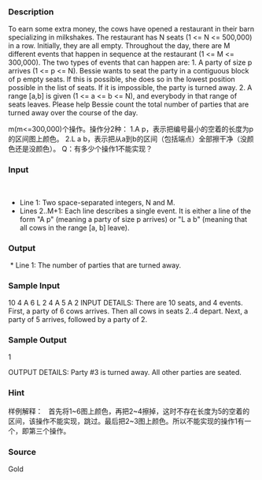 
### Description
To earn some extra money, the cows have opened a restaurant in their barn specializing in milkshakes. The restaurant has N seats (1 <= N <= 500,000) in a row. Initially, they are all empty. Throughout the day, there are M different events that happen in sequence at the restaurant (1 <= M <= 300,000). The two types of events that can happen are: 1. A party of size p arrives (1 <= p <= N). Bessie wants to seat the party in a contiguous block of p empty seats. If this is possible, she does so in the lowest position possible in the list of seats. If it is impossible, the party is turned away. 2. A range [a,b] is given (1 <= a <= b <= N), and everybody in that range of seats leaves. Please help Bessie count the total number of parties that are turned away over the course of the day. 

m(m<=300,000)个操作。操作分2种：
1.A p，表示把编号最小的空着的长度为p的区间图上颜色。
2.L a b，表示把从a到b的区间（包括端点）全部擦干净（没颜色还是没颜色）。
Q：有多少个操作1不能实现？
 
### Input
 
* Line 1: Two space-separated integers, N and M. 
* Lines 2..M+1: Each line describes a single event. It is either a line of the form "A p" (meaning a party of size p arrives) or "L a b" (meaning that all cows in the range [a, b] leave).

### Output
 * Line 1: The number of parties that are turned away. 
 
### Sample Input
10 4 
A 6 
L 2 4 
A 5 
A 2
 INPUT DETAILS: There are 10 seats, and 4 events. First, a party of 6 cows arrives. Then all cows in seats 2..4 depart. Next, a party of 5 arrives, followed by a party of 2. 


### Sample Output
1 

OUTPUT DETAILS: Party #3 is turned away. All other parties are seated. 




### Hint
样例解释：
  首先将1~6图上颜色，再把2~4擦掉，这时不存在长度为5的空着的区间，该操作不能实现，跳过。最后把2~3图上颜色。所以不能实现的操作1有一个，即第三个操作。
### Source
Gold